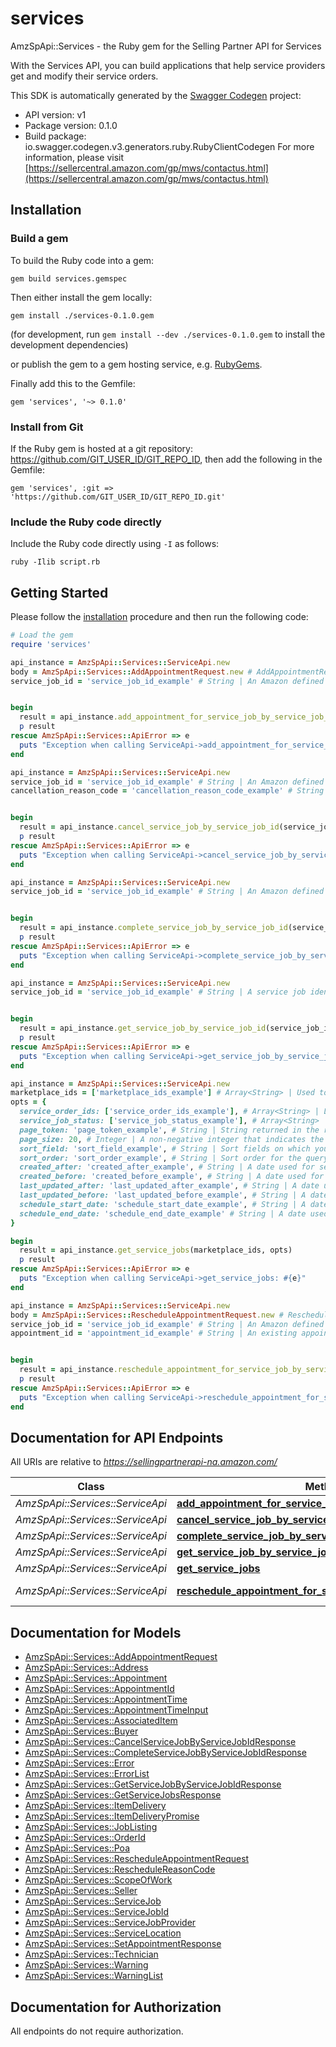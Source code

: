 # services

AmzSpApi::Services - the Ruby gem for the Selling Partner API for Services

With the Services API, you can build applications that help service providers get and modify their service orders.

This SDK is automatically generated by the [Swagger Codegen](https://github.com/swagger-api/swagger-codegen) project:

- API version: v1
- Package version: 0.1.0
- Build package: io.swagger.codegen.v3.generators.ruby.RubyClientCodegen
For more information, please visit [https://sellercentral.amazon.com/gp/mws/contactus.html](https://sellercentral.amazon.com/gp/mws/contactus.html)

## Installation

### Build a gem

To build the Ruby code into a gem:

```shell
gem build services.gemspec
```

Then either install the gem locally:

```shell
gem install ./services-0.1.0.gem
```
(for development, run `gem install --dev ./services-0.1.0.gem` to install the development dependencies)

or publish the gem to a gem hosting service, e.g. [RubyGems](https://rubygems.org/).

Finally add this to the Gemfile:

    gem 'services', '~> 0.1.0'

### Install from Git

If the Ruby gem is hosted at a git repository: https://github.com/GIT_USER_ID/GIT_REPO_ID, then add the following in the Gemfile:

    gem 'services', :git => 'https://github.com/GIT_USER_ID/GIT_REPO_ID.git'

### Include the Ruby code directly

Include the Ruby code directly using `-I` as follows:

```shell
ruby -Ilib script.rb
```

## Getting Started

Please follow the [installation](#installation) procedure and then run the following code:
```ruby
# Load the gem
require 'services'

api_instance = AmzSpApi::Services::ServiceApi.new
body = AmzSpApi::Services::AddAppointmentRequest.new # AddAppointmentRequest | Add appointment operation input details.
service_job_id = 'service_job_id_example' # String | An Amazon defined service job identifier.


begin
  result = api_instance.add_appointment_for_service_job_by_service_job_id(body, service_job_id)
  p result
rescue AmzSpApi::Services::ApiError => e
  puts "Exception when calling ServiceApi->add_appointment_for_service_job_by_service_job_id: #{e}"
end

api_instance = AmzSpApi::Services::ServiceApi.new
service_job_id = 'service_job_id_example' # String | An Amazon defined service job identifier.
cancellation_reason_code = 'cancellation_reason_code_example' # String | A cancel reason code that specifies the reason for cancelling a service job.


begin
  result = api_instance.cancel_service_job_by_service_job_id(service_job_id, cancellation_reason_code)
  p result
rescue AmzSpApi::Services::ApiError => e
  puts "Exception when calling ServiceApi->cancel_service_job_by_service_job_id: #{e}"
end

api_instance = AmzSpApi::Services::ServiceApi.new
service_job_id = 'service_job_id_example' # String | An Amazon defined service job identifier.


begin
  result = api_instance.complete_service_job_by_service_job_id(service_job_id)
  p result
rescue AmzSpApi::Services::ApiError => e
  puts "Exception when calling ServiceApi->complete_service_job_by_service_job_id: #{e}"
end

api_instance = AmzSpApi::Services::ServiceApi.new
service_job_id = 'service_job_id_example' # String | A service job identifier.


begin
  result = api_instance.get_service_job_by_service_job_id(service_job_id)
  p result
rescue AmzSpApi::Services::ApiError => e
  puts "Exception when calling ServiceApi->get_service_job_by_service_job_id: #{e}"
end

api_instance = AmzSpApi::Services::ServiceApi.new
marketplace_ids = ['marketplace_ids_example'] # Array<String> | Used to select jobs that were placed in the specified marketplaces. 
opts = { 
  service_order_ids: ['service_order_ids_example'], # Array<String> | List of service order ids for the query you want to perform.Max values supported 20. 
  service_job_status: ['service_job_status_example'], # Array<String> | A list of one or more job status by which to filter the list of jobs.
  page_token: 'page_token_example', # String | String returned in the response of your previous request.
  page_size: 20, # Integer | A non-negative integer that indicates the maximum number of jobs to return in the list, Value must be 1 - 20. Default 20. 
  sort_field: 'sort_field_example', # String | Sort fields on which you want to sort the output.
  sort_order: 'sort_order_example', # String | Sort order for the query you want to perform.
  created_after: 'created_after_example', # String | A date used for selecting jobs created after (or at) a specified time must be in ISO 8601 format. Required if LastUpdatedAfter is not specified.Specifying both CreatedAfter and LastUpdatedAfter returns an error. 
  created_before: 'created_before_example', # String | A date used for selecting jobs created before (or at) a specified time must be in ISO 8601 format. 
  last_updated_after: 'last_updated_after_example', # String | A date used for selecting jobs updated after (or at) a specified time must be in ISO 8601 format. Required if createdAfter is not specified.Specifying both CreatedAfter and LastUpdatedAfter returns an error. 
  last_updated_before: 'last_updated_before_example', # String | A date used for selecting jobs updated before (or at) a specified time must be in ISO 8601 format. 
  schedule_start_date: 'schedule_start_date_example', # String | A date used for filtering jobs schedule after (or at) a specified time must be in ISO 8601 format. schedule end date should not be earlier than schedule start date. 
  schedule_end_date: 'schedule_end_date_example' # String | A date used for filtering jobs schedule before (or at) a specified time must be in ISO 8601 format. schedule end date should not be earlier than schedule start date. 
}

begin
  result = api_instance.get_service_jobs(marketplace_ids, opts)
  p result
rescue AmzSpApi::Services::ApiError => e
  puts "Exception when calling ServiceApi->get_service_jobs: #{e}"
end

api_instance = AmzSpApi::Services::ServiceApi.new
body = AmzSpApi::Services::RescheduleAppointmentRequest.new # RescheduleAppointmentRequest | Reschedule appointment operation input details.
service_job_id = 'service_job_id_example' # String | An Amazon defined service job identifier.
appointment_id = 'appointment_id_example' # String | An existing appointment identifier for the Service Job.


begin
  result = api_instance.reschedule_appointment_for_service_job_by_service_job_id(body, service_job_id, appointment_id)
  p result
rescue AmzSpApi::Services::ApiError => e
  puts "Exception when calling ServiceApi->reschedule_appointment_for_service_job_by_service_job_id: #{e}"
end
```

## Documentation for API Endpoints

All URIs are relative to *https://sellingpartnerapi-na.amazon.com/*

Class | Method | HTTP request | Description
------------ | ------------- | ------------- | -------------
*AmzSpApi::Services::ServiceApi* | [**add_appointment_for_service_job_by_service_job_id**](docs/ServiceApi.md#add_appointment_for_service_job_by_service_job_id) | **POST** /service/v1/serviceJobs/{serviceJobId}/appointments | 
*AmzSpApi::Services::ServiceApi* | [**cancel_service_job_by_service_job_id**](docs/ServiceApi.md#cancel_service_job_by_service_job_id) | **PUT** /service/v1/serviceJobs/{serviceJobId}/cancellations | 
*AmzSpApi::Services::ServiceApi* | [**complete_service_job_by_service_job_id**](docs/ServiceApi.md#complete_service_job_by_service_job_id) | **PUT** /service/v1/serviceJobs/{serviceJobId}/completions | 
*AmzSpApi::Services::ServiceApi* | [**get_service_job_by_service_job_id**](docs/ServiceApi.md#get_service_job_by_service_job_id) | **GET** /service/v1/serviceJobs/{serviceJobId} | 
*AmzSpApi::Services::ServiceApi* | [**get_service_jobs**](docs/ServiceApi.md#get_service_jobs) | **GET** /service/v1/serviceJobs | 
*AmzSpApi::Services::ServiceApi* | [**reschedule_appointment_for_service_job_by_service_job_id**](docs/ServiceApi.md#reschedule_appointment_for_service_job_by_service_job_id) | **POST** /service/v1/serviceJobs/{serviceJobId}/appointments/{appointmentId} | 

## Documentation for Models

 - [AmzSpApi::Services::AddAppointmentRequest](docs/AddAppointmentRequest.md)
 - [AmzSpApi::Services::Address](docs/Address.md)
 - [AmzSpApi::Services::Appointment](docs/Appointment.md)
 - [AmzSpApi::Services::AppointmentId](docs/AppointmentId.md)
 - [AmzSpApi::Services::AppointmentTime](docs/AppointmentTime.md)
 - [AmzSpApi::Services::AppointmentTimeInput](docs/AppointmentTimeInput.md)
 - [AmzSpApi::Services::AssociatedItem](docs/AssociatedItem.md)
 - [AmzSpApi::Services::Buyer](docs/Buyer.md)
 - [AmzSpApi::Services::CancelServiceJobByServiceJobIdResponse](docs/CancelServiceJobByServiceJobIdResponse.md)
 - [AmzSpApi::Services::CompleteServiceJobByServiceJobIdResponse](docs/CompleteServiceJobByServiceJobIdResponse.md)
 - [AmzSpApi::Services::Error](docs/Error.md)
 - [AmzSpApi::Services::ErrorList](docs/ErrorList.md)
 - [AmzSpApi::Services::GetServiceJobByServiceJobIdResponse](docs/GetServiceJobByServiceJobIdResponse.md)
 - [AmzSpApi::Services::GetServiceJobsResponse](docs/GetServiceJobsResponse.md)
 - [AmzSpApi::Services::ItemDelivery](docs/ItemDelivery.md)
 - [AmzSpApi::Services::ItemDeliveryPromise](docs/ItemDeliveryPromise.md)
 - [AmzSpApi::Services::JobListing](docs/JobListing.md)
 - [AmzSpApi::Services::OrderId](docs/OrderId.md)
 - [AmzSpApi::Services::Poa](docs/Poa.md)
 - [AmzSpApi::Services::RescheduleAppointmentRequest](docs/RescheduleAppointmentRequest.md)
 - [AmzSpApi::Services::RescheduleReasonCode](docs/RescheduleReasonCode.md)
 - [AmzSpApi::Services::ScopeOfWork](docs/ScopeOfWork.md)
 - [AmzSpApi::Services::Seller](docs/Seller.md)
 - [AmzSpApi::Services::ServiceJob](docs/ServiceJob.md)
 - [AmzSpApi::Services::ServiceJobId](docs/ServiceJobId.md)
 - [AmzSpApi::Services::ServiceJobProvider](docs/ServiceJobProvider.md)
 - [AmzSpApi::Services::ServiceLocation](docs/ServiceLocation.md)
 - [AmzSpApi::Services::SetAppointmentResponse](docs/SetAppointmentResponse.md)
 - [AmzSpApi::Services::Technician](docs/Technician.md)
 - [AmzSpApi::Services::Warning](docs/Warning.md)
 - [AmzSpApi::Services::WarningList](docs/WarningList.md)

## Documentation for Authorization

 All endpoints do not require authorization.

